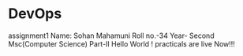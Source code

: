 # DevOps
assignment1
Name: Sohan Mahamuni
Roll no.-34  Year- Second
Msc(Computer Science) Part-II
Hello World !
practicals are live Now!!!
